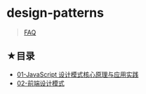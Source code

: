 # design-patterns

> [FAQ](./faq.md)

## ★目录

- [01-JavaScript 设计模式核⼼原理与应⽤实践](./01/README.md)
- [02-前端设计模式](./02/README.md)